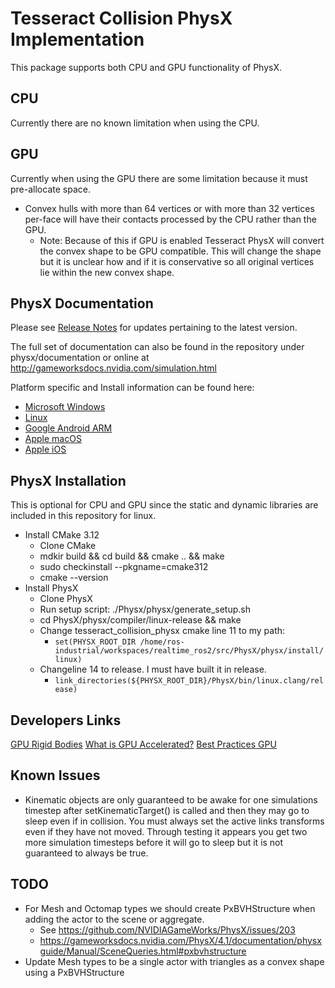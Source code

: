 # Tesseract Collision PhysX Implementation

This package supports both CPU and GPU functionality of PhysX.

## CPU

Currently there are no known limitation when using the CPU.

## GPU
Currently when using the GPU there are some limitation because it must pre-allocate space.

* Convex hulls with more than 64 vertices or with more than 32 vertices per-face will have their contacts processed by the CPU rather than the GPU.
  * Note: Because of this if GPU is enabled Tesseract PhysX will convert the convex shape to be GPU compatible. This will change the shape but it is unclear how and if it is conservative so all original vertices lie within the new convex shape.

## PhysX Documentation

Please see [Release Notes](http://gameworksdocs.nvidia.com/PhysX/4.1/release_notes.html) for updates pertaining to the latest version.

The full set of documentation can also be found in the repository under physx/documentation or online at http://gameworksdocs.nvidia.com/simulation.html

Platform specific and Install information can be found here:
* [Microsoft Windows](http://gameworksdocs.nvidia.com/PhysX/4.1/documentation/platformreadme/windows/readme_windows.html)
* [Linux](http://gameworksdocs.nvidia.com/PhysX/4.1/documentation/platformreadme/linux/readme_linux.html)
* [Google Android ARM](http://gameworksdocs.nvidia.com/PhysX/4.1/documentation/platformreadme/android/readme_android.html)
* [Apple macOS](http://gameworksdocs.nvidia.com/PhysX/4.1/documentation/platformreadme/mac/readme_mac.html)
* [Apple iOS](http://gameworksdocs.nvidia.com/PhysX/4.1/documentation/platformreadme/ios/readme_ios.html)

## PhysX Installation

This is optional for CPU and GPU since the static and dynamic libraries are included in this repository for linux.

* Install CMake 3.12
  * Clone CMake
  * mdkir build && cd build && cmake .. && make
  * sudo checkinstall --pkgname=cmake312
  * cmake --version
* Install PhysX
  * Clone PhysX
  * Run setup script: ./Physx/physx/generate_setup.sh
  * cd PhysX/physx/compiler/linux-release && make
  * Change tesseract_collision_physx cmake line 11 to my path:
    * `set(PHYSX_ROOT_DIR /home/ros-industrial/workspaces/realtime_ros2/src/PhysX/physx/install/linux)`
  * Changeline 14 to release. I must have built it in release.
    * `link_directories(${PHYSX_ROOT_DIR}/PhysX/bin/linux.clang/release)`

## Developers Links
[GPU Rigid Bodies](https://gameworksdocs.nvidia.com/PhysX/4.1/documentation/physxguide/Manual/GPURigidBodies.html#gpu-rigid-bodies)
[What is GPU Accelerated?](https://gameworksdocs.nvidia.com/PhysX/4.1/documentation/physxguide/Manual/GPURigidBodies.html#what-is-gpu-accelerated)
[Best Practices GPU](https://gameworksdocs.nvidia.com/PhysX/4.1/documentation/physxguide/Manual/BestPractices.html?highlight=gpu#gpu-rigid-bodies)

## Known Issues
* Kinematic objects are only guaranteed to be awake for one simulations timestep after setKinematicTarget() is called
  and then they may go to sleep even if in collision. You must always set the active links transforms even if they have
  not moved. Through testing it appears you get two more simulation timesteps before it will go to sleep but it is not
  guaranteed to always be true.


## TODO
* For Mesh and Octomap types we should create PxBVHStructure when adding the actor to the scene or aggregate.
  * See https://github.com/NVIDIAGameWorks/PhysX/issues/203
  * https://gameworksdocs.nvidia.com/PhysX/4.1/documentation/physxguide/Manual/SceneQueries.html#pxbvhstructure
* Update Mesh types to be a single actor with triangles as a convex shape using a PxBVHStructure


